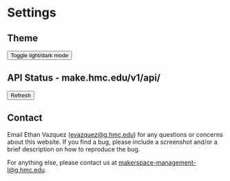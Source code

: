 # Settings

## Theme
<button id="toggle-theme" onclick="toggle_theme()">
    Toggle light/dark mode
</button>

## API Status - make.hmc.edu/v1/api/

<button id="refresh-status" onclick="fetchStatus()">
    Refresh
</button>

<div id="statuses">
</div>

## Contact
Email Ethan Vazquez (<a href="mailto:evazquez@g.hmc.edu">evazquez@g.hmc.edu</a>) for any questions or concerns about this website.
If you find a bug, please include a screenshot and/or a brief description on how to reproduce the bug.

For anything else, please contact us at <a href="mailto:makerspace-management-l@g.hmc.edu">makerspace-management-l@g.hmc.edu</a>.